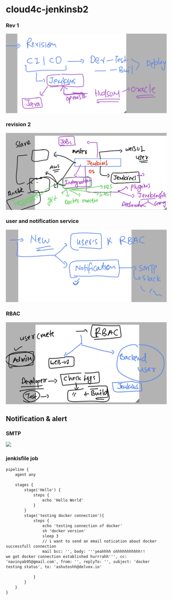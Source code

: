 # cloud4c-jenkinsb2

### Rev 1

<img src="rev1.png">

### revision 2

<img src="rev2.png">

### user and notification service 

<img src="ut.png">

### RBAC 

<img src="rbac.png">

## Notification & alert 

### SMTP 

<img src="smtp.png">

### jenkisfile job

```
pipeline {
    agent any

    stages {
        stage('Hello') {
            steps {
                echo 'Hello World'
            }
        }
        stage('testing docker connection'){
            steps {
                echo 'testing connection of docker'
                sh 'docker version'
                sleep 3 
                // i want to send an email notication about docker successfull connection
                mail bcc: '', body: '''yeahhhh ohhhhhhhhhhh!!
we got docker connection established hurrrahh''', cc: 'navinyab95@gmail.com', from: '', replyTo: '', subject: 'docker testing status', to: 'ashutoshh@delvex.io'
                
            }
        }
    }
}


```

